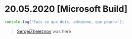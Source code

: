 # 20.05.2020 [Microsoft Build]

```js
console.log('Fais ce que dois, advienne, que pourra');
```

> [SergeiZheleznov](https://github.com/SergeiZheleznov) was here
